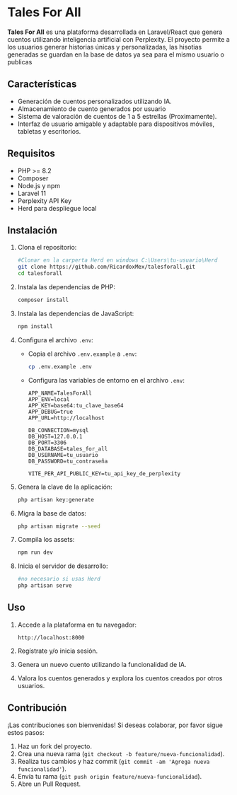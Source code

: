 # Tales For All

**Tales For All** es una plataforma desarrollada en Laravel/React que genera cuentos utilizando inteligencia artificial con Perplexity. El proyecto permite a los usuarios generar historias únicas y personalizadas, las hisotias generadas se guardan en la base de datos ya sea para el mismo usuario o publicas

## Características

- Generación de cuentos personalizados utilizando IA.
- Almacenamiento de cuento generados por usuario
- Sistema de valoración de cuentos de 1 a 5 estrellas (Proximamente).
- Interfaz de usuario amigable y adaptable para dispositivos móviles, tabletas y escritorios.

## Requisitos

- PHP >= 8.2
- Composer
- Node.js y npm
- Laravel 11
- Perplexity API Key
- Herd para despliegue local

## Instalación

1. Clona el repositorio:

    ```bash
    #Clonar en la carperta Herd en windows C:\Users\tu-usuario\Herd
    git clone https://github.com/RicardoxMex/talesforall.git
    cd talesforall
    ```

2. Instala las dependencias de PHP:

    ```bash
    composer install
    ```

3. Instala las dependencias de JavaScript:

    ```bash
    npm install
    ```

4. Configura el archivo `.env`:

    - Copia el archivo `.env.example` a `.env`:

        ```bash
        cp .env.example .env
        ```

    - Configura las variables de entorno en el archivo `.env`:

        ```env
        APP_NAME=TalesForAll
        APP_ENV=local
        APP_KEY=base64:tu_clave_base64
        APP_DEBUG=true
        APP_URL=http://localhost

        DB_CONNECTION=mysql
        DB_HOST=127.0.0.1
        DB_PORT=3306
        DB_DATABASE=tales_for_all
        DB_USERNAME=tu_usuario
        DB_PASSWORD=tu_contraseña

        VITE_PER_API_PUBLIC_KEY=tu_api_key_de_perplexity
        ```

5. Genera la clave de la aplicación:

    ```bash
    php artisan key:generate
    ```

6. Migra la base de datos:

    ```bash
    php artisan migrate --seed
    ```

7. Compila los assets:

    ```bash
    npm run dev
    ```


8. Inicia el servidor de desarrollo:

    ```bash
    #no necesario si usas Herd
    php artisan serve
    ```


## Uso

1. Accede a la plataforma en tu navegador:

    ```
    http://localhost:8000
    ```

2. Regístrate y/o inicia sesión.

3. Genera un nuevo cuento utilizando la funcionalidad de IA.

4. Valora los cuentos generados y explora los cuentos creados por otros usuarios.

## Contribución

¡Las contribuciones son bienvenidas! Si deseas colaborar, por favor sigue estos pasos:

1. Haz un fork del proyecto.
2. Crea una nueva rama (`git checkout -b feature/nueva-funcionalidad`).
3. Realiza tus cambios y haz commit (`git commit -am 'Agrega nueva funcionalidad'`).
4. Envía tu rama (`git push origin feature/nueva-funcionalidad`).
5. Abre un Pull Request.

